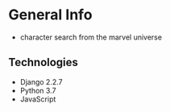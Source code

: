 # General Info
* character search from the marvel universe

## Technologies
* Django 2.2.7
* Python 3.7
* JavaScript